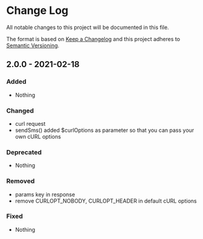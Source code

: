 # Change Log
All notable changes to this project will be documented in this file.

The format is based on [Keep a Changelog](https://keepachangelog.com) and this project adheres to [Semantic Versioning](https://semver.org).

## 2.0.0 - 2021-02-18

### Added

- Nothing

### Changed

- curl request
- sendSms() added $curlOptions as parameter so that you can pass your own cURL options

### Deprecated

- Nothing

### Removed

- params key in response
- remove CURLOPT_NOBODY, CURLOPT_HEADER in default cURL options

### Fixed

- Nothing